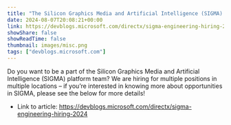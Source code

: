 ```yaml
---
title: "The Silicon Graphics Media and Artificial Intelligence (SIGMA) team is hiring!"
date: 2024-08-07T20:08:21+00:00
link: https://devblogs.microsoft.com/directx/sigma-engineering-hiring-2024
showShare: false
showReadTime: false
thumbnail: images/misc.png
tags: ["devblogs.microsoft.com"]
---
```

Do you want to be a part of the Silicon Graphics Media and Artificial Intelligence (SIGMA) platform team? We are hiring for multiple positions in multiple locations – if you’re interested in knowing more about opportunities in SIGMA, please see the below for more details!

- Link to article: https://devblogs.microsoft.com/directx/sigma-engineering-hiring-2024